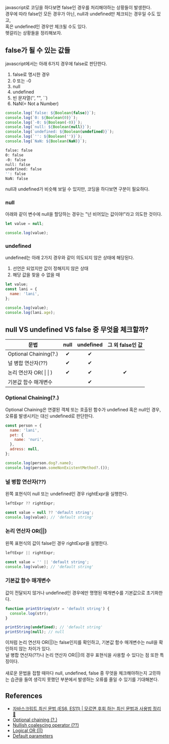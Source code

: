 javascript로 코딩을 하다보면 false인 경우를 처리해야하는 상황들이 발생한다.\
경우에 따라 false인 모든 경우가 아닌, null과 undefined만 체크되는 경우일 수도 있고,\
혹은 undefined인 경우만 체크될 수도 있다.\
헷갈리는 상황들을 정리해보자.

## false가 될 수 있는 값들

javascript에서는 아래 6가지 경우에 false로 판단한다.

1. false로 명시한 경우
2. 0 또는 -0
3. null
4. undefined
5. 빈 문자열('', "", ``)
6. NaN(= Not a Number)

```javascript
console.log(`false: ${Boolean(false)}`);
console.log(`0: ${Boolean(0)}`);
console.log(`-0: ${Boolean(-0)}`);
console.log(`null: ${Boolean(null)}`);
console.log(`undefined: ${Boolean(undefined)}`);
console.log(`'': ${Boolean('')}`);
console.log(`NaN: ${Boolean(NaN)}`);
```

```bash
false: false
0: false
-0: false
null: false
undefined: false
'': false
NaN: false
```

null과 undefined가 비슷해 보일 수 있지만, 코딩을 하다보면 구분이 필요하다.

### null

아래와 같이 변수에 null을 할당하는 경우는 "넌 비어있는 값이야!"라고 의도한 것이다.

```javascript
let value = null;

console.log(value);
```

### undefined

undefined는 아래 2가지 경우와 같이 의도되지 않은 상태에 해당된다.

1. 선언은 되었지만 값이 정해지지 않은 상태
2. 해당 값을 찾을 수 없을 때

```javascript
let value;
const lani = {
  name: 'lani',
};

console.log(value);
console.log(lani.age);
```

## null VS undefined VS false 중 무엇을 체크할까?

| 문법                    | null | undefined | 그 외 false인 값 |
| ----------------------- | :--: | :-------: | :--------------: |
| Optional Chaining(?.)   |  ✔   |     ✔     |                  |
| 널 병합 연산자(??)      |  ✔   |     ✔     |                  |
| 논리 연산자 OR( \| \| ) |  ✔   |     ✔     |        ✔         |
| 기본값 함수 매개변수    |      |     ✔     |                  |

### Optional Chaining(?.)

Optional Chaining은 연결된 객체 또는 호출된 함수가 undefined 혹은 null인 경우, 오류를 발생시키는 대신 undefined로 판단한다.

```javascript
const person = {
  name: 'lani',
  pet: {
    name: 'nuri',
  },
  adress: null,
};

console.log(person.dog?.name);
console.log(person.someNonExistentMethod?.());
```

### 널 병합 연산자(??)

왼쪽 표현식이 null 또는 undefined인 경우 rightExpr을 실행한다.

```javascript
leftExpr ?? rightExpr;

const value = null ?? 'default string';
console.log(value); // 'default string'
```

### 논리 연산자 OR(||)

왼쪽 표현식의 값이 false인 경우 rightExpr을 실행한다.

```javascript
leftExpr || rightExpr;

const value = '' || 'default string';
console.log(value); // 'default string'
```

### 기본값 함수 매개변수

값이 전달되지 않거나 undefined인 경우에만 명명된 매개변수를 기본값으로 초기화한다.

```javascript
function printString(str = 'default string') {
  console.log(str);
}

printString(undefined); // 'default string'
printString(null); // null
```

이처럼 논리 연산자 OR(||)는 false인지를 확인하고, 기본값 함수 매개변수는 null을 확인하지 않는 차이가 있다.\
널 병합 연산자(??)나 논리 연산자 OR(||)의 경우 표현식을 사용할 수 있다는 점 또한 특징이다.\
\
새로운 문법을 접할 때마다 null, undefined, false 중 무엇을 체크해야하는지 고민하는 습관을 들여 생각지 못했던 부분에서 발생하는 오류를 줄일 수 있기를 기대해본다.

## References

- [자바스크립트 최신 문법 (ES6, ES11) \| 모르면 후회 하는 최신 문법과 사용법 정리 🐶](https://youtu.be/36HrZHzPeuY?si=ikjl6sHht9Qj4776)
- [Optional chaining (?.)](https://developer.mozilla.org/en-US/docs/Web/JavaScript/Reference/Operators/Optional_chaining)
- [Nullish coalescing operator (??)](https://developer.mozilla.org/en-US/docs/Web/JavaScript/Reference/Operators/Nullish_coalescing)
- [Logical OR (\|\|)](https://developer.mozilla.org/en-US/docs/Web/JavaScript/Reference/Operators/Logical_OR)
- [Default parameters](https://developer.mozilla.org/en-US/docs/Web/JavaScript/Reference/Functions/Default_parameters)
